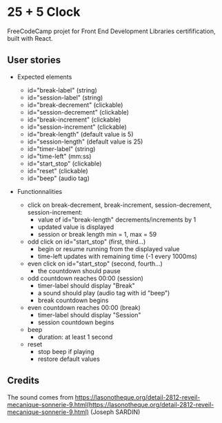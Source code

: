 # 25 + 5 Clock
FreeCodeCamp projet for Front End Development Libraries certifification, built with React.

## User stories
- Expected elements
  - id="break-label" (string)
  - id="session-label" (string)
  - id="break-decrement" (clickable)
  - id="session-decrement" (clickable)
  - id="break-increment" (clickable)
  - id="session-increment" (clickable)
  - id="break-length" (default value is 5)
  - id="session-length" (default value is 25)
  - id="timer-label" (string)
  - id="time-left" (mm:ss)
  - id="start_stop" (clickable)
  - id="reset" (clickable)
  - id="beep" (audio tag)

- Functionnalities
  - click on break-decrement, break-increment, session-decrement, session-increment:
    - value of id="break-length" decrements/increments by 1
    - updated value is displayed
    - session or break length min = 1, max = 59
  - odd click on id="start_stop" (first, third...)
    - begin or resume running from the displayed value
    - time-left updates with remaining time (-1 every 1000ms)
  - even click on id="start_stop" (second, fourth...)
    - the countdown should pause
  - odd countdown reaches 00:00 (session)
    - timer-label should display "Break"
    - a sound should play (audio tag with id "beep")
    - break countdown begins
  - even countdown reaches 00:00 (break)
    - timer-label should display "Session"
    - session countdown begins
  - beep 
    - duration: at least 1 second
  - reset
    - stop beep if playing
    - restore default values

## Credits
The sound comes from https://lasonotheque.org/detail-2812-reveil-mecanique-sonnerie-9.html(https://lasonotheque.org/detail-2812-reveil-mecanique-sonnerie-9.html) (Joseph SARDIN)
